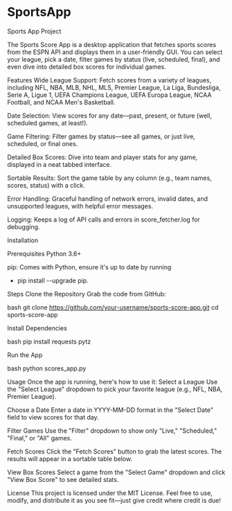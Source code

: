 # SportsApp
Sports App Project

The Sports Score App is a desktop application that fetches sports scores from the ESPN API and displays them in a user-friendly GUI. You can select your league, pick a date, filter games by status (live, scheduled, final), and even dive into detailed box scores for individual games.

Features
Wide League Support: Fetch scores from a variety of leagues, including NFL, NBA, MLB, NHL, MLS, Premier League, La Liga, Bundesliga, Serie A, Ligue 1, UEFA Champions League, UEFA Europa League, NCAA Football, and NCAA Men's Basketball.

Date Selection: View scores for any date—past, present, or future (well, scheduled games, at least!).

Game Filtering: Filter games by status—see all games, or just live, scheduled, or final ones.

Detailed Box Scores: Dive into team and player stats for any game, displayed in a neat tabbed interface.

Sortable Results: Sort the game table by any column (e.g., team names, scores, status) with a click.

Error Handling: Graceful handling of network errors, invalid dates, and unsupported leagues, with helpful error messages.

Logging: Keeps a log of API calls and errors in score_fetcher.log for debugging.

Installation

Prerequisites
Python 3.6+

pip: Comes with Python, ensure it's up to date by running 
- pip install --upgrade pip.

Steps
Clone the Repository
Grab the code from GitHub:

bash
git clone https://github.com/your-username/sports-score-app.git
cd sports-score-app

Install Dependencies

bash
pip install requests pytz

Run the App

bash
python scores_app.py

Usage
Once the app is running, here's how to use it:
Select a League
Use the "Select League" dropdown to pick your favorite league (e.g., NFL, NBA, Premier League).

Choose a Date
Enter a date in YYYY-MM-DD format in the "Select Date" field to view scores for that day.

Filter Games
Use the "Filter" dropdown to show only "Live," "Scheduled," "Final," or "All" games.

Fetch Scores
Click the "Fetch Scores" button to grab the latest scores. The results will appear in a sortable table below.

View Box Scores
Select a game from the "Select Game" dropdown and click "View Box Score" to see detailed stats.

License
This project is licensed under the MIT License. Feel free to use, modify, and distribute it as you see fit—just give credit where credit is due!

